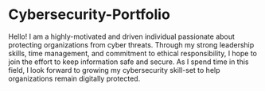 # Cybersecurity-Portfolio
Hello! I am a highly-motivated and driven individual passionate about protecting organizations from cyber threats. Through my strong leadership skills, time management, and commitment to ethical responsibility, I hope to join the effort to keep information safe and secure. As I spend time in this field, I look forward to growing my cybersecurity skill-set to help organizations remain digitally protected.    


